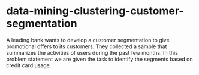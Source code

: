 # data-mining-clustering-customer-segmentation
A leading bank wants to develop a customer segmentation to give promotional offers to its customers. They collected a sample that summarizes the activities of users during the past few months. In this problem statement we are given the task to identify the segments based on credit card usage.
